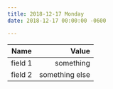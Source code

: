 ```yaml
---
title: 2018-12-17 Monday
date: 2018-12-17 00:00:00 -0600

---
```

| Name | Value |
|---------|---------------:|
| field 1 | something |
| field 2 | something else |